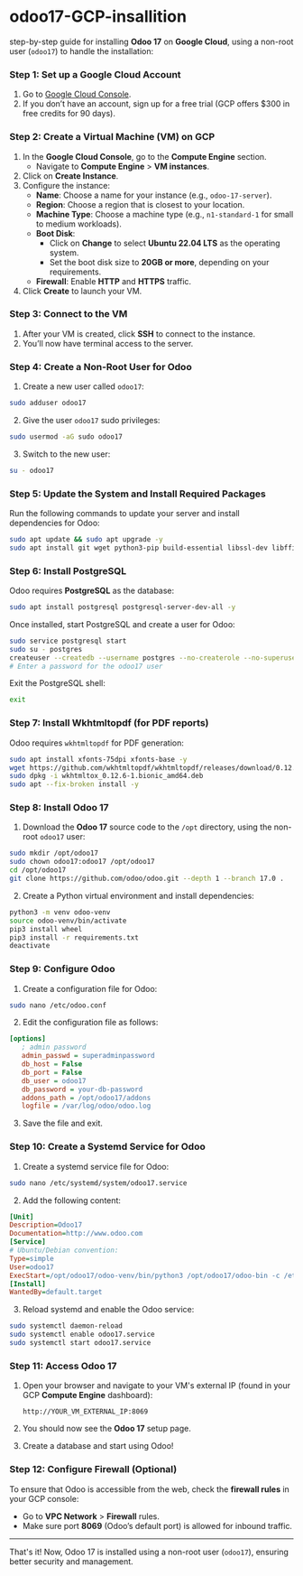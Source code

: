 # odoo17-GCP-insallition

step-by-step guide for installing **Odoo 17** on **Google Cloud**, using a non-root user (`odoo17`) to handle the installation:

### Step 1: Set up a Google Cloud Account
1. Go to [Google Cloud Console](https://console.cloud.google.com).
2. If you don’t have an account, sign up for a free trial (GCP offers $300 in free credits for 90 days).

### Step 2: Create a Virtual Machine (VM) on GCP
1. In the **Google Cloud Console**, go to the **Compute Engine** section.
   - Navigate to **Compute Engine** > **VM instances**.
2. Click on **Create Instance**.
3. Configure the instance:
   - **Name**: Choose a name for your instance (e.g., `odoo-17-server`).
   - **Region**: Choose a region that is closest to your location.
   - **Machine Type**: Choose a machine type (e.g., `n1-standard-1` for small to medium workloads).
   - **Boot Disk**: 
     - Click on **Change** to select **Ubuntu 22.04 LTS** as the operating system.
     - Set the boot disk size to **20GB or more**, depending on your requirements.
   - **Firewall**: Enable **HTTP** and **HTTPS** traffic.
4. Click **Create** to launch your VM.

### Step 3: Connect to the VM
1. After your VM is created, click **SSH** to connect to the instance.
2. You’ll now have terminal access to the server.

### Step 4: Create a Non-Root User for Odoo
1. Create a new user called `odoo17`:

```bash
sudo adduser odoo17
```

2. Give the user `odoo17` sudo privileges:

```bash
sudo usermod -aG sudo odoo17
```

3. Switch to the new user:

```bash
su - odoo17
```

### Step 5: Update the System and Install Required Packages
Run the following commands to update your server and install dependencies for Odoo:

```bash
sudo apt update && sudo apt upgrade -y
sudo apt install git wget python3-pip build-essential libssl-dev libffi-dev python3-dev python3-venv libpq-dev libjpeg-dev libxml2-dev libxslt1-dev zlib1g-dev libsasl2-dev libldap2-dev libtiff5-dev libopenjp2-7-dev liblcms2-dev libblas-dev libatlas-base-dev libjpeg8-dev nodejs npm -y
```

### Step 6: Install PostgreSQL
Odoo requires **PostgreSQL** as the database:

```bash
sudo apt install postgresql postgresql-server-dev-all -y
```

Once installed, start PostgreSQL and create a user for Odoo:

```bash
sudo service postgresql start
sudo su - postgres
createuser --createdb --username postgres --no-createrole --no-superuser --pwprompt odoo17
# Enter a password for the odoo17 user
```
Exit the PostgreSQL shell:
```bash
exit
```

### Step 7: Install Wkhtmltopdf (for PDF reports)
Odoo requires `wkhtmltopdf` for PDF generation:

```bash
sudo apt install xfonts-75dpi xfonts-base -y
wget https://github.com/wkhtmltopdf/wkhtmltopdf/releases/download/0.12.6/wkhtmltox_0.12.6-1.bionic_amd64.deb
sudo dpkg -i wkhtmltox_0.12.6-1.bionic_amd64.deb
sudo apt --fix-broken install -y
```

### Step 8: Install Odoo 17
1. Download the **Odoo 17** source code to the `/opt` directory, using the non-root `odoo17` user:

```bash
sudo mkdir /opt/odoo17
sudo chown odoo17:odoo17 /opt/odoo17
cd /opt/odoo17
git clone https://github.com/odoo/odoo.git --depth 1 --branch 17.0 .
```

2. Create a Python virtual environment and install dependencies:

```bash
python3 -m venv odoo-venv
source odoo-venv/bin/activate
pip3 install wheel
pip3 install -r requirements.txt
deactivate
```

### Step 9: Configure Odoo
1. Create a configuration file for Odoo:

```bash
sudo nano /etc/odoo.conf
```

2. Edit the configuration file as follows:

```ini
[options]
   ; admin password
   admin_passwd = superadminpassword
   db_host = False
   db_port = False
   db_user = odoo17
   db_password = your-db-password
   addons_path = /opt/odoo17/addons
   logfile = /var/log/odoo/odoo.log
```

3. Save the file and exit.

### Step 10: Create a Systemd Service for Odoo
1. Create a systemd service file for Odoo:

```bash
sudo nano /etc/systemd/system/odoo17.service
```

2. Add the following content:

```ini
[Unit]
Description=Odoo17
Documentation=http://www.odoo.com
[Service]
# Ubuntu/Debian convention:
Type=simple
User=odoo17
ExecStart=/opt/odoo17/odoo-venv/bin/python3 /opt/odoo17/odoo-bin -c /etc/odoo.conf
[Install]
WantedBy=default.target
```

3. Reload systemd and enable the Odoo service:

```bash
sudo systemctl daemon-reload
sudo systemctl enable odoo17.service
sudo systemctl start odoo17.service
```

### Step 11: Access Odoo 17
1. Open your browser and navigate to your VM's external IP (found in your GCP **Compute Engine** dashboard):
   ```
   http://YOUR_VM_EXTERNAL_IP:8069
   ```
2. You should now see the **Odoo 17** setup page.

3. Create a database and start using Odoo!

### Step 12: Configure Firewall (Optional)
To ensure that Odoo is accessible from the web, check the **firewall rules** in your GCP console:
   - Go to **VPC Network** > **Firewall** rules.
   - Make sure port **8069** (Odoo’s default port) is allowed for inbound traffic.

---

That's it! Now, Odoo 17 is installed using a non-root user (`odoo17`), ensuring better security and management.
